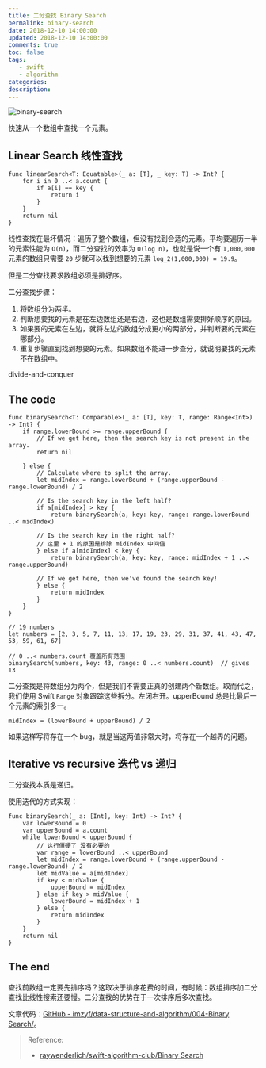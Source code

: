 ```yaml
---
title: 二分查找 Binary Search
permalink: binary-search
date: 2018-12-10 14:00:00
updated: 2018-12-10 14:00:00
comments: true
toc: false
tags:
   - swift
   - algorithm
categories:
description:
---
```


<img src="https://ws3.sinaimg.cn/large/006tKfTcly1g0m5z8b2cfj31y00u01l1.jpg" alt="binary-search" />

快速从一个数组中查找一个元素。

## Linear Search 线性查找

```
func linearSearch<T: Equatable>(_ a: [T], _ key: T) -> Int? {
    for i in 0 ..< a.count {
        if a[i] == key {
            return i
        }
    }
    return nil
}
```

线性查找在最坏情况：遍历了整个数组，但没有找到合适的元素。平均要遍历一半的元素性能为 `O(n)`，而二分查找的效率为 `O(log n)`，也就是说一个有 `1,000,000` 元素的数组只需要 `20` 步就可以找到想要的元素 `log_2(1,000,000) = 19.9`。

<!-- more -->

但是二分查找要求数组必须是排好序。

二分查找步骤：

1. 将数组分为两半。
2. 判断想要找的元素是在左边数组还是右边，这也是数组需要排好顺序的原因。
3. 如果要的元素在左边，就将左边的数组分成更小的两部分，并判断要的元素在哪部分。
4. 重复步骤直到找到想要的元素。如果数组不能进一步查分，就说明要找的元素不在数组中。

divide-and-conquer

## The code

```
func binarySearch<T: Comparable>(_ a: [T], key: T, range: Range<Int>) -> Int? {
    if range.lowerBound >= range.upperBound {
        // If we get here, then the search key is not present in the array.
        return nil

    } else {
        // Calculate where to split the array.
        let midIndex = range.lowerBound + (range.upperBound - range.lowerBound) / 2

        // Is the search key in the left half?
        if a[midIndex] > key {
            return binarySearch(a, key: key, range: range.lowerBound ..< midIndex)

        // Is the search key in the right half?
        // 这里 + 1 的原因是排除 midIndex 中间值
        } else if a[midIndex] < key {
            return binarySearch(a, key: key, range: midIndex + 1 ..< range.upperBound)

        // If we get here, then we've found the search key!
        } else {
            return midIndex
        }
    }
}
```

```
// 19 numbers
let numbers = [2, 3, 5, 7, 11, 13, 17, 19, 23, 29, 31, 37, 41, 43, 47, 53, 59, 61, 67]

// 0 ..< numbers.count 覆盖所有范围
binarySearch(numbers, key: 43, range: 0 ..< numbers.count)  // gives 13
```

二分查找是将数组分为两个，但是我们不需要正真的创建两个新数组。取而代之，我们使用 Swift `Range` 对象跟踪这些拆分。左闭右开。upperBound 总是比最后一个元素的索引多一。

```
midIndex = (lowerBound + upperBound) / 2
```

如果这样写将存在一个 bug，就是当这两值非常大时，将存在一个越界的问题。

## Iterative vs recursive 迭代 vs 递归

二分查找本质是递归。

使用迭代的方式实现：

```
func binarySearch(_ a: [Int], key: Int) -> Int? {
    var lowerBound = 0
    var upperBound = a.count
    while lowerBound < upperBound {
        // 这行僵硬了 没有必要的
        var range = lowerBound ..< upperBound
        let midIndex = range.lowerBound + (range.upperBound - range.lowerBound) / 2
        let midValue = a[midIndex]
        if key < midValue {
            upperBound = midIndex
        } else if key > midValue {
            lowerBound = midIndex + 1
        } else {
            return midIndex
        }
    }
    return nil
}
```

## The end

查找前数组一定要先排序吗？这取决于排序花费的时间，有时候：数组排序加二分查找比线性搜索还要慢。二分查找的优势在于一次排序后多次查找。

文章代码：[GitHub - imzyf/data-structure-and-algorithm/004-Binary Search/](https://github.com/imzyf/data-structure-and-algorithm/tree/master/004-Binary%20Search)。

> Reference:
> - [raywenderlich/swift-algorithm-club/Binary Search](https://github.com/raywenderlich/swift-algorithm-club/tree/master/Binary%20Search)
